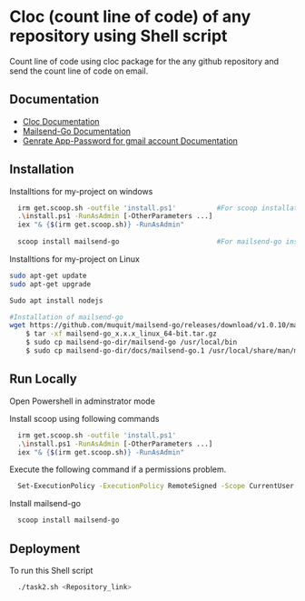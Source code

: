 # Cloc (count line of code) of any repository using Shell script
Count line of code using cloc package for the any github repository
and send the count line of code on email.

## Documentation

- [Cloc Documentation](https://github.com/AlDanial/cloc)    
- [Mailsend-Go Documentation](https://github.com/muquit/mailsend-go)
- [Genrate App-Password for gmail account Documentation](https://stackoverflow.com/questions/60701936/error-invalid-login-application-specific-password-required)


## Installation

Installtions for my-project on windows

```bash
  irm get.scoop.sh -outfile 'install.ps1'          #For scoop installation
  .\install.ps1 -RunAsAdmin [-OtherParameters ...]
  iex "& {$(irm get.scoop.sh)} -RunAsAdmin"
  
  scoop install mailsend-go                        #For mailsend-go installation using scoop

```
Installtions for my-project on Linux

```bash
sudo apt-get update
sudo apt-get upgrade

Sudo apt install nodejs

#Installation of mailsend-go
wget https://github.com/muquit/mailsend-go/releases/download/v1.0.10/mailsend-go_1.0.10_linux-ARM.tar.gz #For linux arm 64 bit
    $ tar -xf mailsend-go_x.x.x_linux_64-bit.tar.gz
    $ sudo cp mailsend-go-dir/mailsend-go /usr/local/bin
    $ sudo cp mailsend-go-dir/docs/mailsend-go.1 /usr/local/share/man/man1


```
    
## Run Locally

Open Powershell in adminstrator mode

Install scoop using following commands

```bash
  irm get.scoop.sh -outfile 'install.ps1'
  .\install.ps1 -RunAsAdmin [-OtherParameters ...]
  iex "& {$(irm get.scoop.sh)} -RunAsAdmin"
```

Execute the following command if a permissions problem.
```bash
  Set-ExecutionPolicy -ExecutionPolicy RemoteSigned -Scope CurrentUser
```

Install mailsend-go

```bash
  scoop install mailsend-go
```


## Deployment

To run this Shell script

```bash
  ./task2.sh <Repository_link>
```
